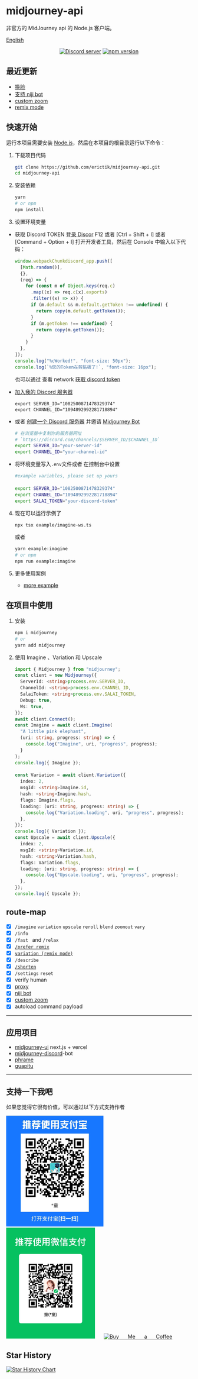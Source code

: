 # midjourney-api

非官方的 MidJourney api 的 Node.js 客户端。

[English](readme.md)

<div align="center">
	<p>
		<a href="https://discord.gg/GavuGHQbV4"><img src="https://img.shields.io/discord/1082500871478329374?color=5865F2&logo=discord&logoColor=white" alt="Discord server" /></a>
		<a href="https://www.npmjs.com/package/midjourney"><img src="https://img.shields.io/npm/v/midjourney.svg?maxAge=3600" alt="npm version" /></a>
	</p>
</div>

## 最近更新

- [换脸](https://github.com/erictik/midjourney-api/blob/main/example/faceswap.ts)
- [支持 niji bot](https://github.com/erictik/midjourney-api/blob/main/example/imagine-niji.ts)
- [custom zoom](https://github.com/erictik/midjourney-api/blob/main/example/customzoom.ts)
- [remix mode](https://github.com/erictik/midjourney-api/blob/main/example/variation-ws.ts)

## 快速开始

运行本项目需要安装 [Node.js](https://nodejs.org/en/)，然后在本项目的根目录运行以下命令：

1. 下载项目代码

   ```bash
   git clone https://github.com/erictik/midjourney-api.git
   cd midjourney-api
   ```

2. 安装依赖

   ```bash
   yarn
   # or npm
   npm install
   ```

3. 设置环境变量

- 获取 Discord TOKEN
  [登录 Discor](https://discord.com/channels/@me) F12 或者 [Ctrl + Shift + I] 或者 [Command + Option + I] 打开开发者工具，然后在 Console 中输入以下代码：

  ```javascript
  window.webpackChunkdiscord_app.push([
    [Math.random()],
    {},
    (req) => {
      for (const m of Object.keys(req.c)
        .map((x) => req.c[x].exports)
        .filter((x) => x)) {
        if (m.default && m.default.getToken !== undefined) {
          return copy(m.default.getToken());
        }
        if (m.getToken !== undefined) {
          return copy(m.getToken());
        }
      }
    },
  ]);
  console.log("%cWorked!", "font-size: 50px");
  console.log(`%您的Token在剪贴板了!`, "font-size: 16px");
  ```

  也可以通过 查看 network [获取 discord token](https://www.androidauthority.com/get-discord-token-3149920/)

- [加入我的 Discord 服务器](https://discord.com/invite/GavuGHQbV4)
  ```
  export SERVER_ID="1082500871478329374"
  export CHANNEL_ID="1094892992281718894"
  ```
- 或者 [创建一个 Discord 服务器](https://discord.com/blog/starting-your-first-discord-server) 并邀请 [Midjourney Bot](https://docs.midjourney.com/docs/invite-the-bot)

  ```bash
  # 在浏览器中复制你的服务器网址
  # `https://discord.com/channels/$SERVER_ID/$CHANNEL_ID`
  export SERVER_ID="your-server-id"
  export CHANNEL_ID="your-channel-id"
  ```

- 将环境变量写入`.env`文件或者 在控制台中设置

  ```bash
  #example variables, please set up yours

  export SERVER_ID="1082500871478329374"
  export CHANNEL_ID="1094892992281718894"
  export SALAI_TOKEN="your-discord-token"
  ```

4.  现在可以运行示例了

    ```bash
    npx tsx example/imagine-ws.ts
    ```

    或者

    ```bash
    yarn example:imagine
    # or npm
    npm run example:imagine
    ```

5.  更多使用案例
    - [more example](./example/)

## 在项目中使用

1. 安装

   ```bash
   npm i midjourney
   # or
   yarn add midjourney
   ```

2. 使用 Imagine 、Variation 和 Upscale

   ```typescript
   import { Midjourney } from "midjourney";
   const client = new Midjourney({
     ServerId: <string>process.env.SERVER_ID,
     ChannelId: <string>process.env.CHANNEL_ID,
     SalaiToken: <string>process.env.SALAI_TOKEN,
     Debug: true,
     Ws: true,
   });
   await client.Connect();
   const Imagine = await client.Imagine(
     "A little pink elephant",
     (uri: string, progress: string) => {
       console.log("Imagine", uri, "progress", progress);
     }
   );
   console.log({ Imagine });

   const Variation = await client.Variation({
     index: 2,
     msgId: <string>Imagine.id,
     hash: <string>Imagine.hash,
     flags: Imagine.flags,
     loading: (uri: string, progress: string) => {
       console.log("Variation.loading", uri, "progress", progress);
     },
   });
   console.log({ Variation });
   const Upscale = await client.Upscale({
     index: 2,
     msgId: <string>Variation.id,
     hash: <string>Variation.hash,
     flags: Variation.flags,
     loading: (uri: string, progress: string) => {
       console.log("Upscale.loading", uri, "progress", progress);
     },
   });
   console.log({ Upscale });
   ```

## route-map

- [x] `/imagine` `variation` `upscale` `reroll` `blend` `zoomout` `vary`
- [x] `/info`
- [x] `/fast ` and `/relax `
- [x] [`/prefer remix`](https://github.com/erictik/midjourney-api/blob/main/example/prefer-remix.ts)
- [x] [`variation (remix mode)`](https://github.com/erictik/midjourney-api/blob/main/example/variation-ws.ts)
- [x] `/describe`
- [x] [`/shorten`](https://github.com/erictik/midjourney-api/blob/main/example/shorten.ts)
- [x] `/settings` `reset`
- [x] verify human
- [x] [proxy](https://github.com/erictik/midjourney-discord/blob/main/examples/proxy.ts)
- [x] [niji bot](https://github.com/erictik/midjourney-api/blob/main/example/imagine-niji.ts)
- [x] [custom zoom](https://github.com/erictik/midjourney-api/blob/main/example/customzoom.ts)
- [x] autoload command payload

---

## 应用项目

- [midjourney-ui](https://github.com/erictik/midjourney-ui/) next.js + vercel
- [midjourney-discord](https://github.com/erictik/midjourney-discord)-bot
- [phrame](https://github.com/jakowenko/phrame)
- [guapitu](https://www.guapitu.com/zh/draw?code=RRXQNF)

---

## 支持一下我吧

如果您觉得它很有价值，可以通过以下方式支持作者

<span style="word-spacing:20px">
<img src="images/ali.png" height="300"/>  
<img src="images/wechat.png" height="300"/>
<a href='https://ko-fi.com/erictik' target='_blank'><img height='36' style='border:0px;height:36px;' src='https://storage.ko-fi.com/cdn/kofi1.png?v=3' border='0' alt='Buy Me a Coffee' /></a>
</span>

## Star History

[![Star History Chart](https://api.star-history.com/svg?repos=erictik/midjourney-api&type=Date)](https://star-history.com/#erictik/midjourney-api&Date)
